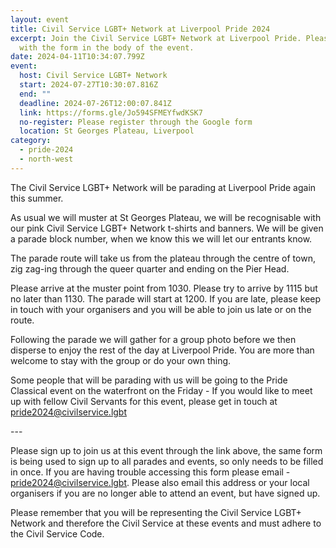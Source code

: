```yaml
---
layout: event
title: Civil Service LGBT+ Network at Liverpool Pride 2024
excerpt: Join the Civil Service LGBT+ Network at Liverpool Pride. Please sign up
  with the form in the body of the event.
date: 2024-04-11T10:34:07.799Z
event:
  host: Civil Service LGBT+ Network
  start: 2024-07-27T10:30:07.816Z
  end: ""
  deadline: 2024-07-26T12:00:07.841Z
  link: https://forms.gle/Jo594SFMEYfwdKSK7
  no-register: Please register through the Google form
  location: St Georges Plateau, Liverpool
category:
  - pride-2024
  - north-west
---
```

T﻿he Civil Service LGBT+ Network will be parading at Liverpool Pride again this summer. 

A﻿s usual we will muster at St Georges Plateau, we will be recognisable with our pink Civil Service LGBT+ Network t-shirts and banners. We will be given a parade block number, when we know this we will let our entrants know.

T﻿he parade route will take us from the plateau through the centre of town, zig zag-ing through the queer quarter and ending on the Pier Head. 

P﻿lease arrive at the muster point from 1030. Please try to arrive by 1115 but no later than 1130. The parade will start at 1200. If you are late, please keep in touch with your organisers and you will be able to join us late or on the route. 

F﻿ollowing the parade we will gather for a group photo before we then disperse to enjoy the rest of the day at Liverpool Pride. You are more than welcome to stay with the group or do your own thing. 

S﻿ome people that will be parading with us will be going to the Pride Classical event on the waterfront on the Friday - If you would like to meet up with fellow Civil Servants for this event, please get in touch at [pride2024@civilservice.lgbt](mailto:pride2024@civilservice.lgbt)

\-﻿--

Please sign up to join us at this event through the link above, the same form is being used to sign up to all parades and events, so only needs to be filled in once. If you are having trouble accessing this form please email - [pride2024@civilservice.lgbt](mailto:pride2024@civilservice.lgbt). Please also email this address or your local organisers if you are no longer able to attend an event, but have signed up.

Please remember that you will be representing the Civil Service LGBT+ Network and therefore the Civil Service at these events and must adhere to the Civil Service Code.
